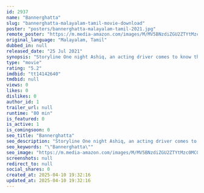 ```yaml
---
id: 2937
name: "Bannerghatta"
slug: "bannerghatta-malayalam-tamil-movie-download"
poster: "posters/bannerghatta-malayalam-tamil-2021.jpg"
remote_poster: "https://m.media-amazon.com/images/M/MV5BNzdiZGU2ZTYtMzc0MC00MWEwLWI0NzctZGVlNDczNDUxOWQwXkEyXkFqcGdeQXVyMTY5NTM3MTI1._V1_SX300.jpg"
original_language: "Malayalam, Tamil"
dubbed_in: null
released_date: "25 Jul 2021"
synopsis: "Storyline One night Ashiq, an acting driver comes to know that his sister,who went out of town for a job interview is in a dangerous situation."
type: "movie"
rating: "5.2"
imdbid: "tt14142640"
tmdbid: null
views: 0
likes: 0
dislikes: 0
author_id: 1
trailer_url: null
runtime: "80 min"
is_featured: 0
is_active: 1
is_comingsoon: 0
seo_title: "Bannerghatta"
seo_description: "Storyline One night Ashiq, an acting driver comes to know that his sister,who went out of town for a job interview is in a dangerous situation."
seo_keywords: "\"Bannerghatta\""
seo_image: "https://m.media-amazon.com/images/M/MV5BNzdiZGU2ZTYtMzc0MC00MWEwLWI0NzctZGVlNDczNDUxOWQwXkEyXkFqcGdeQXVyMTY5NTM3MTI1._V1_SX300.jpg"
screenshots: null
redirect_to: null
social_shares: 0
created_at: 2025-04-10 19:32:16
updated_at: 2025-04-10 19:32:16
---
```


